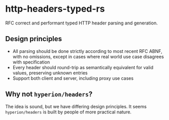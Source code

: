 # http-headers-typed-rs

RFC correct and performant typed HTTP header parsing and generation.

## Design principles

- All parsing should be done strictly according to most recent RFC ABNF, with no omissions, except in cases where real world use case disagrees with specification
- Every header should round-trip as semantically equivalent for valid values, preserving unknown entries
- Support both client and server, including proxy use cases

## Why not `hyperion/headers`?

The idea is sound, but we have differing design principles. It seems `hyperion/headers` is built by people of more practical nature.
